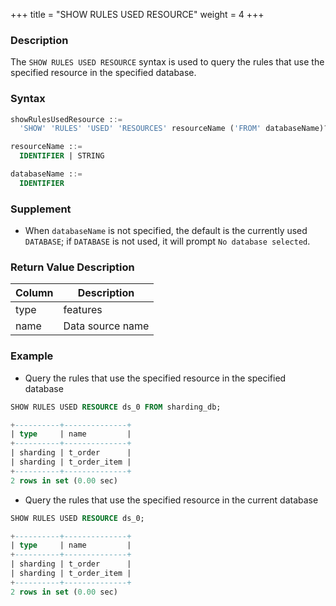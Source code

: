 +++
title = "SHOW RULES USED RESOURCE"
weight = 4
+++

### Description

The `SHOW RULES USED RESOURCE` syntax is used to query the rules that use the specified resource in the specified database.

### Syntax

```sql
showRulesUsedResource ::=
  'SHOW' 'RULES' 'USED' 'RESOURCES' resourceName ('FROM' databaseName)?

resourceName ::=
  IDENTIFIER | STRING

databaseName ::=
  IDENTIFIER
```

### Supplement

- When `databaseName` is not specified, the default is the currently used `DATABASE`; if `DATABASE` is not used, it will prompt `No database selected`.

### Return Value Description

| Column    | Description           |
| --------- | --------------------- |
| type      | features              |
| name      | Data source name      |

### Example

- Query the rules that use the specified resource in the specified database

```sql
SHOW RULES USED RESOURCE ds_0 FROM sharding_db;
```

```sql
+----------+--------------+
| type     | name         |
+----------+--------------+
| sharding | t_order      |
| sharding | t_order_item |
+----------+--------------+
2 rows in set (0.00 sec)
```

- Query the rules that use the specified resource in the current database

```sql
SHOW RULES USED RESOURCE ds_0;
```

```sql
+----------+--------------+
| type     | name         |
+----------+--------------+
| sharding | t_order      |
| sharding | t_order_item |
+----------+--------------+
2 rows in set (0.00 sec)
```
